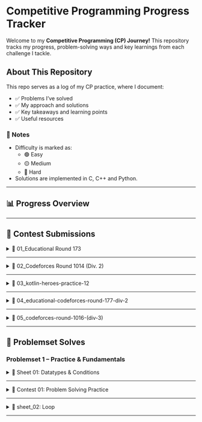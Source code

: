#  Competitive Programming Progress Tracker

Welcome to my **Competitive Programming (CP) Journey!**  This repository tracks my progress, problem-solving ways and key learnings from each challenge I tackle.

##  About This Repository
This repo serves as a log of my CP practice, where I document:
- ✅ Problems I’ve solved
- ✅ My approach and solutions
- ✅ Key takeaways and learning points
- ✅ Useful resources

### 📎 Notes
- Difficulty is marked as:
  - 🟢 Easy
  - 🟡 Medium
  - 🔴 Hard
- Solutions are implemented in C, C++ and Python.
---

## 📊 Progress Overview


---
## 📅 Contest Submissions

<details>
<summary>🔹 01_Educational Round 173</summary>
</br>

| Problem | Status | Language | Notes |
|--------|--------|----------|-------|
| `B_digits.cpp` | ✅ Solved | C++ | Greedy approach, digit handling |

</details>

---
<details>
<summary>🔹 02_Codeforces Round 1014 (Div. 2)</summary>
</br>

| Problem | Status | Language | Notes | Date |
|--------|--------|----------|-------|------|
| `b_lady-bug.cpp` | ✅ Solved | C++ | Frequency count, edge case handling | YYYY-MM-DD |
| `Problem - B - Codeforces.pdf` | 📄 Included | - | Problem statement PDF | N/A |

</details>

---
<details>
<summary>🔹 03_kotlin-heroes-practice-12</summary>
</br>

| Problem            | Status | Language      | Notes                 |
|-------------------|--------|---------------|-----------------------|
| `a_easy-problem`  | ✅ Solved | C++, Kotlin   | Simple implementation |

</details>

---
<details>
<summary>🔹 04_educational-codeforces-round-177-div-2</summary>
</br>

| Problem                        | Status | Language | Notes                |
|-------------------------------|--------|----------|----------------------|
| `a_cloudberry-jam`            | ✅ Solved | C++      | With attached PDF    |
| `b_large-array-and-segments` | ✅ Solved | C++      | With attached PDF    |

</details>

---
<details>  
<summary>🔹 05_codeforces-round-1016-(div-3)</summary>  
</br>

| Problem                   | Status   | Language | Notes             |
|---------------------------|----------|----------|-------------------|
| `a_ideal-generator`       | ✅ Solved | C / C++  | Both versions     |
| `c_simple-repetition`     | ✅ Solved | C++      |                   |
| `05_codeforces-round-1016-(div-3).pdf` | 📄 PDF   | —        | Problem statement |

</details>

---

## 🧩 Problemset Solves
### Problemset 1 – Practice & Fundamentals

<details>
<summary>📘 Sheet 01: Datatypes & Conditions</summary>
</br>
This sheet contains beginner to intermediate level problems focused on data types and conditional statements.

---
| #   | Problem Name                              | Difficulty | Key Learnings                                   | Solution |
| --- | ----------------------------------------- | ---------- | ----------------------------------------------- | -------- |
| 1   | Calculation                               | 🟢 Easy    | Basic arithmetic operations                      | [C++](c_Calculation.cpp) |
| 2   | Difference                                | 🟢 Easy    | Subtraction and conditional output               | [C++](d_Difference.cpp) |
| 3   | Area of a Circle                          | 🟢 Easy    | Using `π` and square formula                     | [C++](e_Area-of-a-Circle.cpp) |
| 4   | Digits Summation                          | 🟢 Easy    | Modulo and integer division                      | [C++](f_digits-summation.cpp) |
| 5   | Summation from 1 to N                     | 🟢 Easy    | Loop-free arithmetic series                      | [C++](g_Summation-from-1-to-N.cpp) |
| 6   | Two Numbers                               | 🟢 Easy    | Input/output formatting                          | [C++](h_Two-numbers.cpp) |
| 7   | Welcome with Conditions                   | 🟢 Easy    | If-else logic with custom messages               | [C++](i-Welcome-for-you-with-Conditions.cpp) |
| 8   | Multiples                                 | 🟢 Easy    | Check if one number is a multiple of another     | [C++](j_Multiples.cpp) |
| 9   | Max and Min                               | 🟢 Easy    | Finding max/min between two numbers              | [C++](k_Max-and-Min.cpp) |
| 10  | The Brothers                              | 🟡 Medium  | Conditional age comparison                       | [C++](l_the-brothers.cpp) |
| 11  | Capital, Small or Digit (v1)              | 🟢 Easy    | Character classification                         | [C++](m_capital-or-small-or-digit.cpp) |
| 12  | Capital, Small or Digit (v2)              | 🟢 Easy    | Enhanced classification                          | [C++](m_capital-or-small-or-digit1.cpp) |
| 13  | Character                                  | 🟢 Easy    | Working with char types                          | [C++](n_char.cpp) |
| 14  | Character v2                               | 🟢 Easy    | Input/output edge cases                          | [C++](n_char1.cpp) |
| 15  | Calculator                                 | 🟢 Easy    | Simple calculator using switch-case              | [C++](o_calculator.cpp) |
| 16  | First Digit                                | 🟢 Easy    | Extracting the first digit                       | [C++](p_first-digit.cpp) |
| 17  | Coordinates of a Point (v1)                | 🟡 Medium  | Point location in 2D plane                       | [C++](q_coordinates-of-a-point.cpp) |
| 18  | Coordinates of a Point (v2)                | 🟡 Medium  | Extended point location logic                    | [C++](q_coordinates-of-a-point1.cpp) |
| 19  | Age in Days                                | 🟡 Medium  | Converting days to years/months/days             | [C++](r_age-in-days.cpp) |
| 20  | Interval                                   | 🟡 Medium  | Handling intervals and ranges                    | [C++](s_interval.cpp) |
| 21  | Sort Numbers                               | 🟢 Easy    | Sorting three numbers                            | [C++](t_sort-numbers.cpp) |
| 22  | Float or Int (v1)                          | 🟢 Easy    | Float vs integer detection                       | [C++](u_float-or-int.cpp) |
| 23  | Float or Int (v2)                          | 🟢 Easy    | Enhanced version with more conditions            | [C++](u_float-or-int1.cpp) |
| 24  | Comparison                                 | 🟢 Easy    | Basic number comparison                          | [C++](v_comparison.cpp) |
| 25  | Mathematical Expression                    | 🟡 Medium  | Complex expression evaluation                    | [C++](w_mathematical-expression.cpp) |
| 26  | Two Intervals (v1)                         | 🟡 Medium  | Check if intervals intersect                     | [C++](x_two-intervals.cpp) |
| 27  | Two Intervals (v2)                         | 🟡 Medium  | Advanced interval overlap logic                  | [C++](x_two-intervals1.cpp) |
| 28  | The Last                                   | 🟢 Easy    | Simple practice problem                          | [C++](y_the-last.cpp) |
| 29  | Hard Compare                               | 🔴 Hard    | Nested conditionals and precision handling       | [C++](z_hard-compare.cpp) |



</details>

---

<details>
<summary>🧪 Contest 01: Problem Solving Practice</summary>

| #   | Problem Name             | Difficulty | Key Learnings                      | Solution                          |
|-----|--------------------------|------------|------------------------------------|-----------------------------------|
| 1   | Winter Sale              | 🟢 Easy    | Simple math, percentage discount   | [C++](contest-01/a_winter-sale.cpp) |
| 2   | Memo and Momo            | 🟢 Easy    | Divisibility condition check       | [C++](contest-01/b_memo-and-momo.cpp) |
| 3   | Next Alphabet            | 🟢 Easy    | ASCII character manipulation       | [C++](contest-01/c_next-alphabet.cpp) |
| 4   | Ali Baba and Puzzles     | 🟢 Easy    | Arithmetic + logical condition     | [C++](contest-01/d_ali-baba-and-puzzles.cpp) |
| 5   | Interval Sweep           | 🟡 Medium  | Overlap check, logic flow          | [C++](contest-01/e_interval-sweep.cpp) |
| 6   | Adding Bits              | 🟡 Medium  | Binary math, conditional logic     | [C++](contest-01/f_adding-bits.cpp) |
| 7   | Katryoshka               | 🟡 Medium  | Min-max strategy                   | [C++](contest-01/g_katryoshka.cpp) |
| 8   | Data Type Guessing       | 🟢 Easy    | Range checking for types           | [C++](contest-01/h_data-type-guessing.cpp) |
| 9   | Lucky Numbers            | 🟢 Easy    | Loop, checking lucky digits        | [C++](contest-01/i_lucky-numbers.cpp) |

</details>

---
<details>
<summary>📘 sheet_02: Loop </summary>
  

| #   | Problem Name                                | Difficulty | Key Learnings                                      | Solution                                |
| --- | ------------------------------------------ | ---------- | ------------------------------------------------- | --------------------------------------- |
| 1   | Print numbers from 1 to N                  | 🟢 Easy    | Basic loop iteration                              | [C++](sheet_02_loop/a_1-to-n.cpp) |
| 2   | Print even numbers                         | 🟢 Easy    | Using loops and conditions                        | [C++](sheet_02_loop/b_even-numbers.cpp) |
| 3   | Categorize numbers (even, odd, positive, negative) | 🟡 Medium  | Loop with multiple conditions                    | [C++](sheet_02_loop/c_even-odd-positive-and-negative.cpp) |
| 4   | Fixed password validation                  | 🟢 Easy    | Using loops for input validation                 | [C++](sheet_02_loop/d_fixed-password.cpp) |
| 5   | Find the maximum number                    | 🟡 Medium  | Comparing values inside a loop                   | [C++](sheet_02_loop/e_max.cpp) \| [Python](sheet_02_loop/e_max.py) |
| 6   | Multiplication table                       | 🟢 Easy    | Generating tables using loops                    | [C++](sheet_02_loop/f_multiplication-table.cpp) \| [Python](sheet_02_loop/f_multiplication-table.py) |
| 7   | Factorial calculation                      | 🟡 Medium  | Using loops to calculate factorial               | [C++](sheet_02_loop/g_factorial.cpp) \| [Python](sheet_02_loop/g_factorial.py) |
| 8   | Check if a number is prime                 | 🟡 Medium  | Optimized prime check using sqrt(N) approach     | [C++](sheet_02_loop/h_one-prime.cpp) \| [Python](sheet_02_loop/h_one-prime.py) |
| 9   | Check if a number is a palindrome          | 🔴 Hard    | Two-pointer technique for palindrome validation  | [C++](sheet_02_loop/i_palindrome.cpp) \| [Python](sheet_02_loop/i_palindrome.py) |


</details>

---




